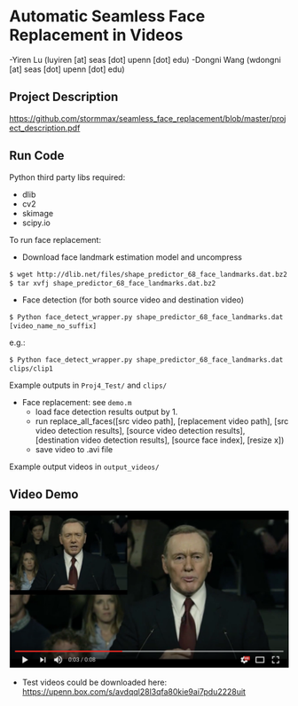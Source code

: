 # Automatic Seamless Face Replacement in Videos
-Yiren Lu (luyiren [at] seas [dot] upenn [dot] edu)
-Dongni Wang (wdongni [at] seas [dot] upenn [dot] edu)

## Project Description
<https://github.com/stormmax/seamless_face_replacement/blob/master/project_description.pdf>




## Run Code

Python third party libs required:
  - dlib
  - cv2
  - skimage
  - scipy.io

To run face replacement:
- Download face landmark estimation model and uncompress
```
$ wget http://dlib.net/files/shape_predictor_68_face_landmarks.dat.bz2
$ tar xvfj shape_predictor_68_face_landmarks.dat.bz2
```
- Face detection (for both source video and destination video)
```
$ Python face_detect_wrapper.py shape_predictor_68_face_landmarks.dat [video_name_no_suffix]
```
e.g.:
```
$ Python face_detect_wrapper.py shape_predictor_68_face_landmarks.dat clips/clip1
```
Example outputs in `Proj4_Test/` and `clips/`

- Face replacement: see `demo.m`
  - load face detection results output by 1.
  - run replace_all_faces([src video path], [replacement video path], [src video detection results], [source video detection results], [destination video detection results], [source face index], [resize x])
  - save video to .avi file

Example output videos in `output_videos/`

## Video Demo
[![Face replacement](video_screenshot.png)](https://www.youtube.com/watch?v=nZL8UIkghto&feature=youtu.be "Face replacement")
- Test videos could be downloaded here:  
<https://upenn.box.com/s/avdqql28l3qfa80kie9ai7pdu2228uit>


